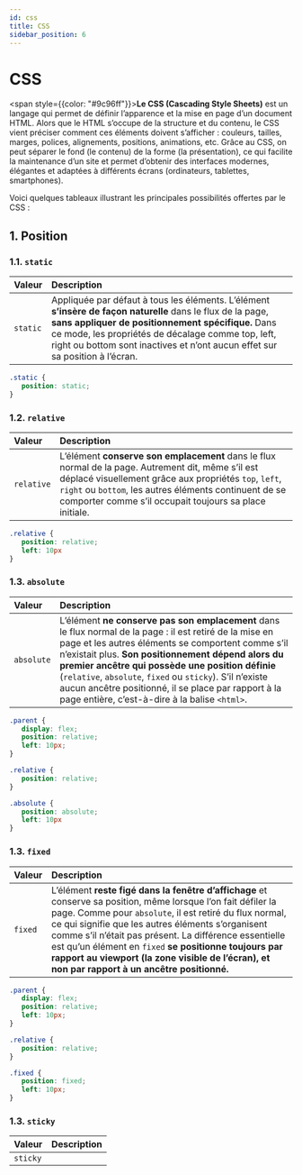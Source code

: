 ```yaml
---
id: css
title: CSS
sidebar_position: 6
---
```


# CSS

<span style={{color: "#9c96ff"}}>**Le CSS (Cascading Style Sheets)**</span> est un langage qui permet de définir l’apparence et la mise en page d’un document HTML. Alors que le HTML s’occupe de la structure et du contenu, le CSS vient préciser comment ces éléments doivent s’afficher : couleurs, tailles, marges, polices, alignements, positions, animations, etc. Grâce au CSS, on peut séparer le fond (le contenu) de la forme (la présentation), ce qui facilite la maintenance d’un site et permet d’obtenir des interfaces modernes, élégantes et adaptées à différents écrans (ordinateurs, tablettes, smartphones).

Voici quelques tableaux illustrant les principales possibilités offertes par le CSS :

## 1. Position

### 1.1. `static`

| **Valeur**  | **Description**                                                                                                                                                                                                                                                                                        | 
|:------------|:-------------------------------------------------------------------------------------------------------------------------------------------------------------------------------------------------------------------------------------------------------------------------------------------------------|
| `static`    | Appliquée par défaut à tous les éléments. L’élément **s’insère de façon naturelle** dans le flux de la page, **sans appliquer de positionnement spécifique.** Dans ce mode, les propriétés de décalage comme top, left, right ou bottom sont inactives et n’ont aucun effet sur sa position à l’écran. |

```css
.static {
   position: static;
}
```

### 1.2. `relative`

| **Valeur**    | **Description**                                                                                                                                                                                                                                                                  | 
|:--------------|:---------------------------------------------------------------------------------------------------------------------------------------------------------------------------------------------------------------------------------------------------------------------------------|
| `relative`    | L’élément **conserve son emplacement** dans le flux normal de la page. Autrement dit, même s’il est déplacé visuellement grâce aux propriétés `top`, `left`, `right` ou `bottom`, les autres éléments continuent de se comporter comme s’il occupait toujours sa place initiale. |

```css
.relative {
   position: relative;
   left: 10px
}
```

### 1.3. `absolute`
| **Valeur** | **Description**                                                                                                                                                                                                                                                                                                                                                                                                                               | 
|:-----------|:----------------------------------------------------------------------------------------------------------------------------------------------------------------------------------------------------------------------------------------------------------------------------------------------------------------------------------------------------------------------------------------------------------------------------------------------|
| `absolute` | L’élément **ne conserve pas son emplacement** dans le flux normal de la page : il est retiré de la mise en page et les autres éléments se comportent comme s’il n’existait plus. **Son positionnement dépend alors du premier ancêtre qui possède une position définie** (`relative`, `absolute`, `fixed` ou `sticky`). S’il n’existe aucun ancêtre positionné, il se place par rapport à la page entière, c’est-à-dire à la balise `<html>`. |

```css
.parent {
   display: flex;
   position: relative;
   left: 10px;
}

.relative {
   position: relative;
}

.absolute {
   position: absolute;
   left: 10px
}
```

### 1.3. `fixed`
| **Valeur** | **Description**                                                                                                                                                                                                                                                                                                                                                                                                                                     | 
|:-----------|:----------------------------------------------------------------------------------------------------------------------------------------------------------------------------------------------------------------------------------------------------------------------------------------------------------------------------------------------------------------------------------------------------------------------------------------------------|
| `fixed`    | L’élément **reste figé dans la fenêtre d’affichage** et conserve sa position, même lorsque l’on fait défiler la page. Comme pour `absolute`, il est retiré du flux normal, ce qui signifie que les autres éléments s’organisent comme s’il n’était pas présent. La différence essentielle est qu’un élément en `fixed` **se positionne toujours par rapport au viewport (la zone visible de l’écran), et non par rapport à un ancêtre positionné.** |

```css
.parent {
   display: flex;
   position: relative;
   left: 10px;
}

.relative {
   position: relative;
}

.fixed {
   position: fixed;
   left: 10px;
}
```

### 1.3. `sticky`
| **Valeur**  | **Description** | 
|:------------|:----------------|
| `sticky`    |                 |
